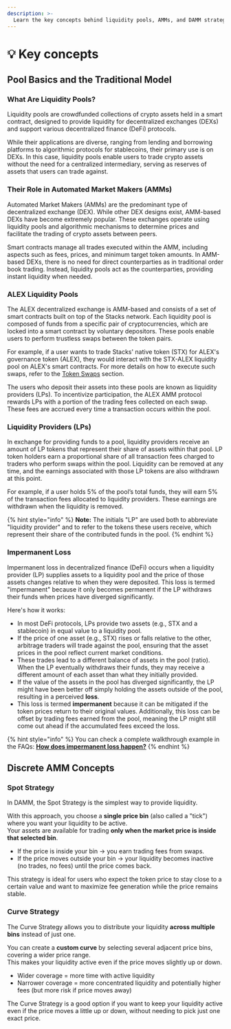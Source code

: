 ```yaml
---
description: >-
  Learn the key concepts behind liquidity pools, AMMs, and DAMM strategies in the ALEX ecosystem.
---
```


# 💡 Key concepts

## Pool Basics and the Traditional Model

### What Are Liquidity Pools?

Liquidity pools are crowdfunded collections of crypto assets held in a smart contract, designed to provide liquidity for decentralized exchanges (DEXs) and support various decentralized finance (DeFi) protocols.

While their applications are diverse, ranging from lending and borrowing platforms to algorithmic protocols for stablecoins, their primary use is on DEXs. In this case, liquidity pools enable users to trade crypto assets without the need for a centralized intermediary, serving as reserves of assets that users can trade against.

### Their Role in Automated Market Makers (AMMs)

Automated Market Makers (AMMs) are the predominant type of decentralized exchange (DEX). While other DEX designs exist, AMM-based DEXs have become extremely popular. These exchanges operate using liquidity pools and algorithmic mechanisms to determine prices and facilitate the trading of crypto assets between peers.

Smart contracts manage all trades executed within the AMM, including aspects such as fees, prices, and minimum target token amounts. In AMM-based DEXs, there is no need for direct counterparties as in traditional order book trading. Instead, liquidity pools act as the counterparties, providing instant liquidity when needed.

### ALEX Liquidity Pools

The ALEX decentralized exchange is AMM-based and consists of a set of smart contracts built on top of the Stacks network. Each liquidity pool is composed of funds from a specific pair of cryptocurrencies, which are locked into a smart contract by voluntary depositors. These pools enable users to perform trustless swaps between the token pairs.

For example, if a user wants to trade Stacks' native token (STX) for ALEX's governance token (ALEX), they would interact with the STX-ALEX liquidity pool on ALEX's smart contracts. For more details on how to execute such swaps, refer to the [Token Swaps](../stacks-swaps/) section.

The users who deposit their assets into these pools are known as liquidity providers (LPs). To incentivize participation, the ALEX AMM protocol rewards LPs with a portion of the trading fees collected on each swap. These fees are accrued every time a transaction occurs within the pool.

### Liquidity Providers (LPs)

In exchange for providing funds to a pool, liquidity providers receive an amount of LP tokens that represent their share of assets within that pool. LP token holders earn a proportional share of all transaction fees charged to traders who perform swaps within the pool. Liquidity can be removed at any time, and the earnings associated with those LP tokens are also withdrawn at this point.

For example, if a user holds 5% of the pool’s total funds, they will earn 5% of the transaction fees allocated to liquidity providers. These earnings are withdrawn when the liquidity is removed.

{% hint style="info" %}
**Note:** The initials "LP" are used both to abbreviate "liquidity provider" and to refer to the tokens these users receive, which represent their share of the contributed funds in the pool.
{% endhint %}

### Impermanent Loss

Impermanent loss in decentralized finance (DeFi) occurs when a liquidity provider (LP) supplies assets to a liquidity pool and the price of those assets changes relative to when they were deposited. This loss is termed "impermanent" because it only becomes permanent if the LP withdraws their funds when prices have diverged significantly.

Here's how it works:

- In most DeFi protocols, LPs provide two assets (e.g., STX and a stablecoin) in equal value to a liquidity pool.
- If the price of one asset (e.g., STX) rises or falls relative to the other, arbitrage traders will trade against the pool, ensuring that the asset prices in the pool reflect current market conditions.
- These trades lead to a different balance of assets in the pool (ratio). When the LP eventually withdraws their funds, they may receive a different amount of each asset than what they initially provided.
- If the value of the assets in the pool has diverged significantly, the LP might have been better off simply holding the assets outside of the pool, resulting in a perceived **loss**.
- This loss is termed **impermanent** because it can be mitigated if the token prices return to their original values. Additionally, this loss can be offset by trading fees earned from the pool, meaning the LP might still come out ahead if the accumulated fees exceed the loss.

{% hint style="info" %}
You can check a complete walkthrough example in the FAQs: [**How does impermanent loss happen?**](faqs.md#how-does-impermanent-loss-happen)
{% endhint %}

## Discrete AMM Concepts

### Spot Strategy

In DAMM, the Spot Strategy is the simplest way to provide liquidity.

With this approach, you choose a **single price bin** (also called a "tick") where you want your liquidity to be active.  
Your assets are available for trading **only when the market price is inside that selected bin**.

- If the price is inside your bin → you earn trading fees from swaps.
- If the price moves outside your bin → your liquidity becomes inactive (no trades, no fees) until the price comes back.

This strategy is ideal for users who expect the token price to stay close to a certain value and want to maximize fee generation while the price remains stable.

### Curve Strategy

The Curve Strategy allows you to distribute your liquidity **across multiple bins** instead of just one.

You can create a **custom curve** by selecting several adjacent price bins, covering a wider price range.  
This makes your liquidity active even if the price moves slightly up or down.

- Wider coverage = more time with active liquidity
- Narrower coverage = more concentrated liquidity and potentially higher fees (but more risk if price moves away)

The Curve Strategy is a good option if you want to keep your liquidity active even if the price moves a little up or down, without needing to pick just one exact price.
